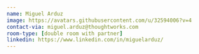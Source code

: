 ```yaml
---
name: Miguel Arduz
image: https://avatars.githubusercontent.com/u/32594006?v=4
contact-via: miguel.arduz@thoughtworks.com
room-type: [double room with partner]
linkedin: https://www.linkedin.com/in/miguelarduz/
---
```

